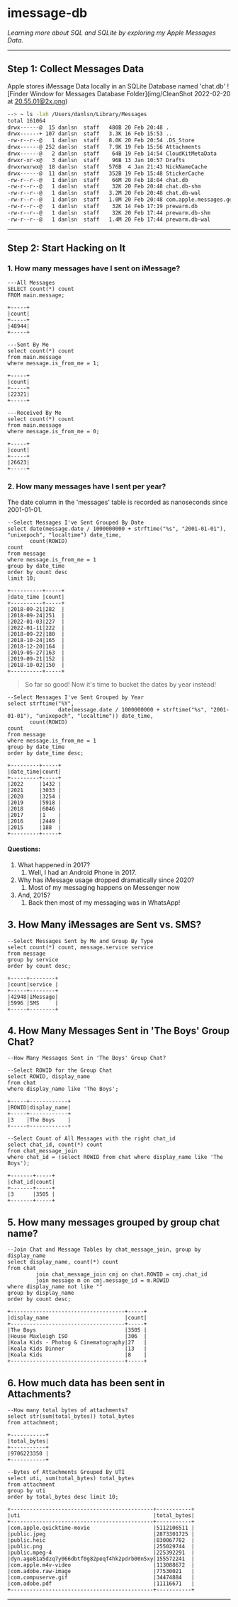 # imessage-db

_Learning more about SQL and SQLite by exploring my Apple Messages Data._
___

## Step 1: Collect Messages Data

Apple stores iMessage Data locally in an SQLite Database named 'chat.db'
![Finder Window for Messages Database Folder](img/CleanShot 2022-02-20 at 20.55.01@2x.png)

```bash
--> ~ ls -lah /Users/danlsn/Library/Messages
total 161064
drwx------@  15 danlsn  staff   480B 20 Feb 20:48 .
drwx------+ 107 danlsn  staff   3.3K 16 Feb 15:53 ..
-rw-r--r--@   1 danlsn  staff   8.0K 20 Feb 20:54 .DS_Store
drwx------@ 252 danlsn  staff   7.9K 19 Feb 15:56 Attachments
drwx------@   2 danlsn  staff    64B 19 Feb 14:54 CloudKitMetaData
drwxr-xr-x@   3 danlsn  staff    96B 13 Jan 10:57 Drafts
drwxrwxrwx@  18 danlsn  staff   576B  4 Jan 21:43 NickNameCache
drwx------@  11 danlsn  staff   352B 19 Feb 15:48 StickerCache
-rw-r--r--@   1 danlsn  staff    66M 20 Feb 18:04 chat.db
-rw-r--r--@   1 danlsn  staff    32K 20 Feb 20:48 chat.db-shm
-rw-r--r--@   1 danlsn  staff   3.2M 20 Feb 20:48 chat.db-wal
-rw-r--r--@   1 danlsn  staff   1.0M 20 Feb 20:48 com.apple.messages.geometrycache_v6.plist
-rw-r--r--@   1 danlsn  staff    32K 14 Feb 17:19 prewarm.db
-rw-r--r--@   1 danlsn  staff    32K 20 Feb 17:44 prewarm.db-shm
-rw-r--r--@   1 danlsn  staff   1.4M 20 Feb 17:44 prewarm.db-wal
```

___

## Step 2: Start Hacking on It

### 1. How many messages have I sent on iMessage?

```sqlite
---All Messages
SELECT count(*) count
FROM main.message;

+-----+
|count|
+-----+
|48944|
+-----+

---Sent By Me
select count(*) count
from main.message
where message.is_from_me = 1;

+-----+
|count|
+-----+
|22321|
+-----+

---Received By Me
select count(*) count
from main.message
where message.is_from_me = 0;

+-----+
|count|
+-----+
|26623|
+-----+
```

### 2. How many messages have I sent per year?

The date column in the 'messages' table is recorded as nanoseconds since 2001-01-01.

```sqlite
--Select Messages I've Sent Grouped By Date
select date(message.date / 1000000000 + strftime("%s", "2001-01-01"), "unixepoch", "localtime") date_time,
       count(ROWID)                                                                             count
from message
where message.is_from_me = 1
group by date_time
order by count desc
limit 10;

+----------+-----+
|date_time |count|
+----------+-----+
|2018-09-21|282  |
|2018-09-24|251  |
|2022-01-03|227  |
|2022-01-11|222  |
|2018-09-22|180  |
|2018-10-24|165  |
|2018-12-20|164  |
|2019-05-27|163  |
|2019-09-21|152  |
|2018-10-02|150  |
+----------+-----+
```

> So far so good! Now it's time to bucket the dates by year instead!

```sqlite
--Select Messages I've Sent Grouped by Year
select strftime("%Y",
                date(message.date / 1000000000 + strftime("%s", "2001-01-01"), "unixepoch", "localtime")) date_time,
       count(ROWID)                                                                                       count
from message
where message.is_from_me = 1
group by date_time
order by date_time desc;

+---------+-----+
|date_time|count|
+---------+-----+
|2022     |1432 |
|2021     |3033 |
|2020     |3254 |
|2019     |5918 |
|2018     |6046 |
|2017     |1    |
|2016     |2449 |
|2015     |188  |
+---------+-----+
```

#### Questions:

1. What happened in 2017?
    1. Well, I had an Android Phone in 2017.
2. Why has iMessage usage dropped dramatically since 2020?
    1. Most of my messaging happens on Messenger now
3. And, 2015?
    1. Back then most of my messaging was in WhatsApp!

## 3. How Many iMessages are Sent vs. SMS?

```sqlite
--Select Messages Sent by Me and Group By Type
select count(*) count, message.service service
from message
group by service
order by count desc;

+-----+--------+
|count|service |
+-----+--------+
|42948|iMessage|
|5996 |SMS     |
+-----+--------+
```

## 4. How Many Messages Sent in 'The Boys' Group Chat?

```sqlite
--How Many Messages Sent in 'The Boys' Group Chat?

--Select ROWID for the Group Chat
select ROWID, display_name
from chat
where display_name like 'The Boys';

+-----+------------+
|ROWID|display_name|
+-----+------------+
|3    |The Boys    |
+-----+------------+

--Select Count of All Messages with the right chat_id
select chat_id, count(*) count
from chat_message_join
where chat_id = (select ROWID from chat where display_name like 'The Boys');

+-------+-----+
|chat_id|count|
+-------+-----+
|3      |3505 |
+-------+-----+
```

## 5. How many messages grouped by group chat name?

```sqlite
--Join Chat and Message Tables by chat_message_join, group by display_name
select display_name, count(*) count
from chat
         join chat_message_join cmj on chat.ROWID = cmj.chat_id
         join message m on cmj.message_id = m.ROWID
where display_name not like ""
group by display_name
order by count desc;

+------------------------------------+-----+
|display_name                        |count|
+------------------------------------+-----+
|The Boys                            |3505 |
|House Maxleigh ISO                  |306  |
|Koala Kids - Photog & Cinematography|27   |
|Koala Kids Dinner                   |13   |
|Koala Kids                          |8    |
+------------------------------------+-----+
```

## 6. How much data has been sent in Attachments?

```sqlite
--How many total bytes of attachments?
select str(sum(total_bytes)) total_bytes
from attachment;

+-----------+
|total_bytes|
+-----------+
|9706223350 |
+-----------+

--Bytes of Attachments Grouped By UTI
select uti, sum(total_bytes) total_bytes
from attachment
group by uti
order by total_bytes desc limit 10;

+---------------------------------------------+-----------+
|uti                                          |total_bytes|
+---------------------------------------------+-----------+
|com.apple.quicktime-movie                    |5112106511 |
|public.jpeg                                  |2873301725 |
|public.heic                                  |830067782  |
|public.png                                   |255029744  |
|public.mpeg-4                                |225392291  |
|dyn.age81a5dzq7y066dbtf0g82peqf4hk2pdrb00n5xy|155572241  |
|com.apple.m4v-video                          |113088672  |
|com.adobe.raw-image                          |77530021   |
|com.compuserve.gif                           |34474884   |
|com.adobe.pdf                                |11116671   |
+---------------------------------------------+-----------+
```

___
